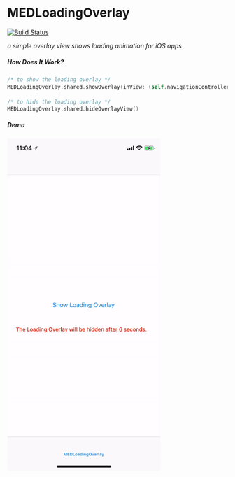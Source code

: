 # MEDLoadingOverlay

[![Build Status](https://travis-ci.org/codebit-inc/MEDLoadingOverlay.svg?branch=master)](https://travis-ci.org/codebit-inc/MEDLoadingOverlay)

_a simple overlay view shows loading animation for iOS apps_

##### How Does It Work?

```swift
/* to show the loading overlay */
MEDLoadingOverlay.shared.showOverlay(inView: (self.navigationController?.view)!, withColor: .gray)

/* to hide the loading overlay */
MEDLoadingOverlay.shared.hideOverlayView()
```

##### Demo

<img src="https://github.com/codebit-inc/MEDLoadingOverlay/blob/master/MEDLoadingOverlay-Demo.gif" width="350"/>